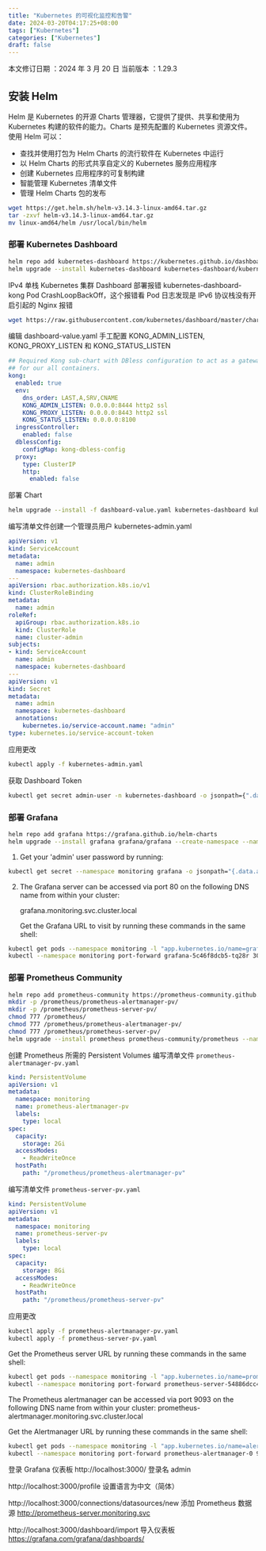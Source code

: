 ```yaml
---
title: "Kubernetes 的可视化监控和告警" 
date: 2024-03-20T04:17:25+08:00
tags: ["Kubernetes"]
categories: ["Kubernetes"]
draft: false
---
```


本文修订日期 ：2024 年 3 月 20 日  当前版本 ：1.29.3

## 安装 Helm

Helm 是 Kubernetes 的开源 Charts 管理器，它提供了提供、共享和使用为 Kubernetes 构建的软件的能力。Charts 是预先配置的 Kubernetes 资源文件。使用 Helm 可以：

 - 查找并使用打包为 Helm Charts 的流行软件在 Kubernetes 中运行
 - 以 Helm Charts 的形式共享自定义的 Kubernetes 服务应用程序
 - 创建 Kubernetes 应用程序的可复制构建
 - 智能管理 Kubernetes 清单文件
 - 管理 Helm Charts 包的发布

```bash
wget https://get.helm.sh/helm-v3.14.3-linux-amd64.tar.gz
tar -zxvf helm-v3.14.3-linux-amd64.tar.gz
mv linux-amd64/helm /usr/local/bin/helm
```

### 部署 Kubernetes Dashboard

```bash
helm repo add kubernetes-dashboard https://kubernetes.github.io/dashboard/
helm upgrade --install kubernetes-dashboard kubernetes-dashboard/kubernetes-dashboard --create-namespace --namespace kubernetes-dashboard
```

IPv4 单栈 Kubernetes 集群 Dashboard 部署报错 kubernetes-dashboard-kong Pod CrashLoopBackOff，这个报错看 Pod 日志发现是 IPv6 协议栈没有开启引起的 Nginx 报错

```bash
wget https://raw.githubusercontent.com/kubernetes/dashboard/master/charts/kubernetes-dashboard/values.yaml -O dashboard-value.yaml
```

编辑 dashboard-value.yaml 手工配置 KONG_ADMIN_LISTEN, KONG_PROXY_LISTEN 和 KONG_STATUS_LISTEN

```yaml
## Required Kong sub-chart with DBless configuration to act as a gateway
## for our all containers.
kong:
  enabled: true
  env:
    dns_order: LAST,A,SRV,CNAME
    KONG_ADMIN_LISTEN: 0.0.0.0:8444 http2 ssl
    KONG_PROXY_LISTEN: 0.0.0.0:8443 http2 ssl
    KONG_STATUS_LISTEN: 0.0.0.0:8100
  ingressController:
    enabled: false
  dblessConfig:
    configMap: kong-dbless-config
  proxy:
    type: ClusterIP
    http:
      enabled: false
```

部署 Chart

```bash
helm upgrade --install -f dashboard-value.yaml kubernetes-dashboard kubernetes-dashboard/kubernetes-dashboard --create-namespace --namespace kubernetes-dashboard
```

编写清单文件创建一个管理员用户 kubernetes-admin.yaml

```yaml
apiVersion: v1
kind: ServiceAccount
metadata:
  name: admin
  namespace: kubernetes-dashboard
---
apiVersion: rbac.authorization.k8s.io/v1
kind: ClusterRoleBinding
metadata:
  name: admin
roleRef:
  apiGroup: rbac.authorization.k8s.io
  kind: ClusterRole
  name: cluster-admin
subjects:
- kind: ServiceAccount
  name: admin
  namespace: kubernetes-dashboard
---
apiVersion: v1
kind: Secret
metadata:
  name: admin
  namespace: kubernetes-dashboard
  annotations:
    kubernetes.io/service-account.name: "admin"   
type: kubernetes.io/service-account-token
```

应用更改

```bash
kubectl apply -f kubernetes-admin.yaml
```

获取 Dashboard Token

```bash
kubectl get secret admin-user -n kubernetes-dashboard -o jsonpath={".data.token"} | base64 -d
```

### 部署 Grafana

```bash
helm repo add grafana https://grafana.github.io/helm-charts
helm upgrade --install grafana grafana/grafana --create-namespace --namespace monitoring
```

1. Get your 'admin' user password by running:

```bash
kubectl get secret --namespace monitoring grafana -o jsonpath="{.data.admin-password}" | base64 --decode ; echo
```


2. The Grafana server can be accessed via port 80 on the following DNS name from within your cluster:

   grafana.monitoring.svc.cluster.local

   Get the Grafana URL to visit by running these commands in the same shell:

```bash
kubectl get pods --namespace monitoring -l "app.kubernetes.io/name=grafana,app.kubernetes.io/instance=grafana" -o jsonpath="{.items[0].metadata.name}"
kubectl --namespace monitoring port-forward grafana-5c46f8dcb5-tq28r 3000
```

### 部署 Prometheus Community

```bash
helm repo add prometheus-community https://prometheus-community.github.io/helm-charts
mkdir -p /prometheus/prometheus-alertmanager-pv/
mkdir -p /prometheus/prometheus-server-pv/
chmod 777 /prometheus/
chmod 777 /prometheus/prometheus-alertmanager-pv/
chmod 777 /prometheus/prometheus-server-pv/
helm upgrade --install prometheus prometheus-community/prometheus --namespace monitoring
```

创建 Prometheus 所需的 Persistent Volumes 编写清单文件 `prometheus-alertmanager-pv.yaml`

```yaml
kind: PersistentVolume
apiVersion: v1
metadata:
  namespace: monitoring
  name: prometheus-alertmanager-pv
  labels:
    type: local
spec:
  capacity:
    storage: 2Gi
  accessModes:
    - ReadWriteOnce
  hostPath:
    path: "/prometheus/prometheus-alertmanager-pv"
```

编写清单文件 `prometheus-server-pv.yaml`

```yaml
kind: PersistentVolume
apiVersion: v1
metadata:
  namespace: monitoring
  name: prometheus-server-pv
  labels:
    type: local
spec:
  capacity:
    storage: 8Gi
  accessModes:
    - ReadWriteOnce
  hostPath:
    path: "/prometheus/prometheus-server-pv"
```

应用更改

```bash
kubectl apply -f prometheus-alertmanager-pv.yaml
kubectl apply -f prometheus-server-pv.yaml
```

Get the Prometheus server URL by running these commands in the same shell:
```bash
kubectl get pods --namespace monitoring -l "app.kubernetes.io/name=prometheus,app.kubernetes.io/instance=prometheus" -o jsonpath="{.items[0].metadata.name}"
kubectl --namespace monitoring port-forward prometheus-server-54886dcc45-pkm5p 9090
```

The Prometheus alertmanager can be accessed via port 9093 on the following DNS name from within your cluster:
prometheus-alertmanager.monitoring.svc.cluster.local


Get the Alertmanager URL by running these commands in the same shell:

```bash
kubectl get pods --namespace monitoring -l "app.kubernetes.io/name=alertmanager,app.kubernetes.io/instance=prometheus" -o jsonpath="{.items[0].metadata.name}"
kubectl --namespace monitoring port-forward prometheus-alertmanager-0 9093
```

登录 Grafana 仪表板 http://localhost:3000/ 登录名 admin

http://localhost:3000/profile 设置语言为中文（简体）

http://localhost:3000/connections/datasources/new 添加 Prometheus 数据源 http://prometheus-server.monitoring.svc

http://localhost:3000/dashboard/import 导入仪表板 https://grafana.com/grafana/dashboards/
